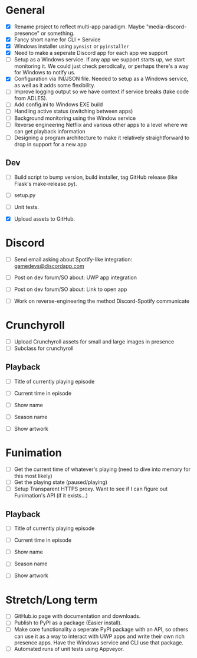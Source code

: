 # General
* [x] Rename project to reflect multi-app paradigm. Maybe
"media-discord-presence" or something.
* [x] Fancy short name for CLI + Service
* [x] Windows installer using `pynsist` or `pyinstaller`
* [x] Need to make a seperate Discord app for each app we support
* [ ] Setup as a Windows service. If any app we support starts up, we start
monitoring it. We could just check perodically, or perhaps there's a way
for Windows to notify us.
* [x] Configuration via INI/JSON file. Needed to setup as a Windows
service, as well as it adds some flexibility.
* [ ] Improve logging output so we have context if service breaks (take code from ADLES).
* [ ] Add config.ini to Windows EXE build
* [ ] Handling active status (switching between apps)
* [ ] Background monitoring using the Window service
* [ ] Reverse engineering Netflix and various other apps to a level where we can get playback information
* [ ] Designing a program architecture to make it relatively straightforward to drop in support for a new app

## Dev
* [ ] Build script to bump version, build installer, tag GitHub release
(like Flask's make-release.py).
* [ ] setup.py
* [ ] Unit tests.
* [x] Upload assets to GitHub.


# Discord
* [ ] Send email asking about Spotify-like integration: gamedevs@discordapp.com
* [ ] Post on dev forum/SO about: UWP app integration
* [ ] Post on dev forum/SO about: Link to open app
* [ ] Work on reverse-engineering the method Discord-Spotify communicate


# Crunchyroll
* [ ] Upload Crunchyroll assets for small and large images in presence
* [ ] Subclass for crunchyroll

## Playback
* [ ] Title of currently playing episode
* [ ] Current time in episode
* [ ] Show name
* [ ] Season name
* [ ] Show artwork


# Funimation
* [ ] Get the current time of whatever's playing (need to dive into memory for this most likely)
* [ ] Get the playing state (paused/playing)
* [ ] Setup Transparent HTTPS proxy. Want to see if I can figure out Funimation's API (if it exists...)

## Playback
* [ ] Title of currently playing episode
* [ ] Current time in episode
* [ ] Show name
* [ ] Season name
* [ ] Show artwork


# Stretch/Long term
* [ ] GitHub.io page with documentation and downloads.
* [ ] Publish to PyPI as a package (Easier install).
* [ ] Make core functionality a seperate PyPI package with an API, so others
can use it as a way to interact with UWP apps and write their own rich
presence apps. Have the Windows service and CLI use that package.
* [ ] Automated runs of unit tests using Appveyor.
